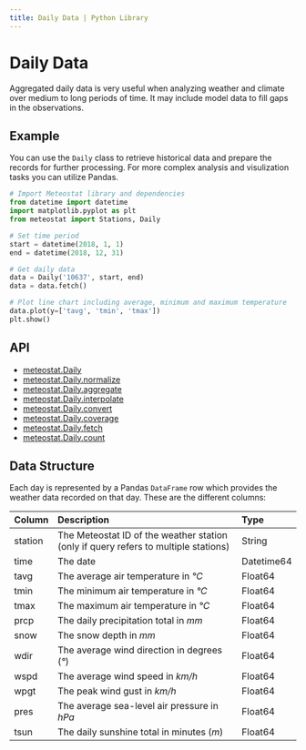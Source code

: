 ```yaml
---
title: Daily Data | Python Library
---
```


# Daily Data

Aggregated daily data is very useful when analyzing weather and climate over medium to long periods of time. It may include model data to fill gaps in the observations.

## Example

You can use the `Daily` class to retrieve historical data and prepare the records for further processing. For more complex analysis and visulization tasks you can utilize Pandas.

```python
# Import Meteostat library and dependencies
from datetime import datetime
import matplotlib.pyplot as plt
from meteostat import Stations, Daily

# Set time period
start = datetime(2018, 1, 1)
end = datetime(2018, 12, 31)

# Get daily data
data = Daily('10637', start, end)
data = data.fetch()

# Plot line chart including average, minimum and maximum temperature
data.plot(y=['tavg', 'tmin', 'tmax'])
plt.show()
```

## API

* [meteostat.Daily](api/daily/)
* [meteostat.Daily.normalize](api/daily/normalize)
* [meteostat.Daily.aggregate](api/daily/aggregate)
* [meteostat.Daily.interpolate](api/daily/interpolate)
* [meteostat.Daily.convert](api/daily/convert)
* [meteostat.Daily.coverage](api/daily/coverage)
* [meteostat.Daily.fetch](api/daily/fetch)
* [meteostat.Daily.count](api/daily/count)

## Data Structure

Each day is represented by a Pandas `DataFrame` row which provides the weather data recorded on that day. These are the different columns:

| **Column** | **Description**                                                                     | **Type**   |
|:-----------|:------------------------------------------------------------------------------------|:-----------|
| station    | The Meteostat ID of the weather station (only if query refers to multiple stations) | String     |
| time       | The date                                                                            | Datetime64 |
| tavg       | The average air temperature in _°C_                                                 | Float64    |
| tmin       | The minimum air temperature in _°C_                                                 | Float64    |
| tmax       | The maximum air temperature in _°C_                                                 | Float64    |
| prcp       | The daily precipitation total in _mm_                                               | Float64    |
| snow       | The snow depth in _mm_                                                              | Float64    |
| wdir       | The average wind direction in degrees (_°_)                                         | Float64    |
| wspd       | The average wind speed in _km/h_                                                    | Float64    |
| wpgt       | The peak wind gust in _km/h_                                                        | Float64    |
| pres       | The average sea-level air pressure in _hPa_                                         | Float64    |
| tsun       | The daily sunshine total in minutes (_m_)                                           | Float64    |
